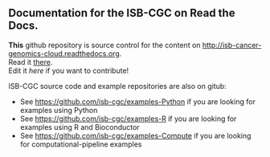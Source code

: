 ## Documentation for the ISB-CGC on Read the Docs.

**This** github repository is source control for the content on http://isb-cancer-genomics-cloud.readthedocs.org.  
Read it [there](http://isb-cancer-genomics-cloud.readthedocs.org).  
Edit it *here* if you want to contribute!

ISB-CGC source code and example repositories are also on gitub:
* See https://github.com/isb-cgc/examples-Python if you are looking for examples using Python
* See https://github.com/isb-cgc/examples-R if you are looking for examples using R and Bioconductor
* See https://github.com/isb-cgc/examples-Compute if you are looking for computational-pipeline examples


